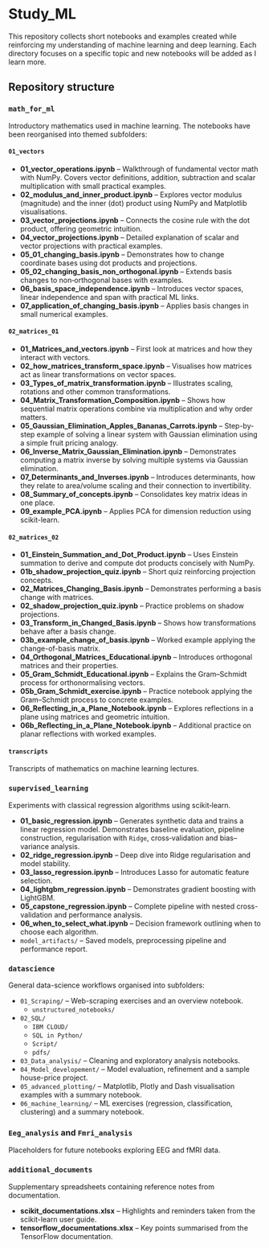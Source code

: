 # Study_ML

This repository collects short notebooks and examples created while reinforcing my understanding of machine learning and deep learning. Each directory focuses on a specific topic and new notebooks will be added as I learn more.

## Repository structure

### `math_for_ml`
Introductory mathematics used in machine learning. The notebooks have been reorganised into themed subfolders:

#### `01_vectors`
- **01_vector_operations.ipynb** – Walkthrough of fundamental vector math with NumPy. Covers vector definitions, addition, subtraction and scalar multiplication with small practical examples.
- **02_modulus_and_inner_product.ipynb** – Explores vector modulus (magnitude) and the inner (dot) product using NumPy and Matplotlib visualisations.
- **03_vector_projections.ipynb** – Connects the cosine rule with the dot product, offering geometric intuition.
- **04_vector_projections.ipynb** – Detailed explanation of scalar and vector projections with practical examples.
- **05_01_changing_basis.ipynb** – Demonstrates how to change coordinate bases using dot products and projections.
- **05_02_changing_basis_non_orthogonal.ipynb** – Extends basis changes to non‑orthogonal bases with examples.
- **06_basis_space_independence.ipynb** – Introduces vector spaces, linear independence and span with practical ML links.
- **07_application_of_changing_basis.ipynb** – Applies basis changes in small numerical examples.

#### `02_matrices_01`
- **01_Matrices_and_vectors.ipynb** – First look at matrices and how they interact with vectors.
- **02_how_matrices_transform_space.ipynb** – Visualises how matrices act as linear transformations on vector spaces.
- **03_Types_of_matrix_transformation.ipynb** – Illustrates scaling, rotations and other common transformations.
- **04_Matrix_Transformation_Composition.ipynb** – Shows how sequential matrix operations combine via multiplication and why order matters.
- **05_Gaussian_Elimination_Apples_Bananas_Carrots.ipynb** – Step-by-step example of solving a linear system with Gaussian elimination using a simple fruit pricing analogy.
- **06_Inverse_Matrix_Gaussian_Elimination.ipynb** – Demonstrates computing a matrix inverse by solving multiple systems via Gaussian elimination.
- **07_Determinants_and_Inverses.ipynb** – Introduces determinants, how they relate to area/volume scaling and their connection to invertibility.
- **08_Summary_of_concepts.ipynb** – Consolidates key matrix ideas in one place.
- **09_example_PCA.ipynb** – Applies PCA for dimension reduction using scikit-learn.

#### `02_matrices_02`
- **01_Einstein_Summation_and_Dot_Product.ipynb** – Uses Einstein summation to derive and compute dot products concisely with NumPy.
- **01b_shadow_projection_quiz.ipynb** – Short quiz reinforcing projection concepts.
- **02_Matrices_Changing_Basis.ipynb** – Demonstrates performing a basis change with matrices.
- **02_shadow_projection_quiz.ipynb** – Practice problems on shadow projections.
- **03_Transform_in_Changed_Basis.ipynb** – Shows how transformations behave after a basis change.
- **03b_example_change_of_basis.ipynb** – Worked example applying the change-of-basis matrix.
- **04_Orthogonal_Matrices_Educational.ipynb** – Introduces orthogonal matrices and their properties.
- **05_Gram_Schmidt_Educational.ipynb** – Explains the Gram–Schmidt process for orthonormalising vectors.
- **05b_Gram_Schmidt_exercise.ipynb** – Practice notebook applying the Gram–Schmidt process to concrete examples.
- **06_Reflecting_in_a_Plane_Notebook.ipynb** – Explores reflections in a plane using matrices and geometric intuition.
- **06b_Reflecting_in_a_Plane_Notebook.ipynb** – Additional practice on planar reflections with worked examples.

#### `transcripts`
Transcripts of mathematics on machine learning lectures.

### `supervised_learning`
Experiments with classical regression algorithms using scikit‑learn.

- **01_basic_regression.ipynb** – Generates synthetic data and trains a linear regression model. Demonstrates baseline evaluation, pipeline construction, regularisation with `Ridge`, cross‑validation and bias–variance analysis.
- **02_ridge_regression.ipynb** – Deep dive into Ridge regularisation and model stability.
- **03_lasso_regression.ipynb** – Introduces Lasso for automatic feature selection.
- **04_lightgbm_regression.ipynb** – Demonstrates gradient boosting with LightGBM.
- **05_capstone_regression.ipynb** – Complete pipeline with nested cross-validation and performance analysis.
- **06_when_to_select_what.ipynb** – Decision framework outlining when to choose each algorithm.
- `model_artifacts/` – Saved models, preprocessing pipeline and performance report.

### `datascience`
General data-science workflows organised into subfolders:
- `01_Scraping/` – Web-scraping exercises and an overview notebook.
  - `unstructured_notebooks/`
- `02_SQL/`
  - `IBM CLOUD/`
  - `SQL in Python/`
  - `Script/`
  - `pdfs/`
- `03_Data_analysis/` – Cleaning and exploratory analysis notebooks.
- `04_Model_developement/` – Model evaluation, refinement and a sample house-price project.
- `05_advanced_plotting/` – Matplotlib, Plotly and Dash visualisation examples with a summary notebook.
- `06_machine_learning/` – ML exercises (regression, classification, clustering) and a summary notebook.

### `Eeg_analysis` and `Fmri_analysis`
Placeholders for future notebooks exploring EEG and fMRI data.

### `additional_documents`
Supplementary spreadsheets containing reference notes from documentation.

- **scikit_documentations.xlsx** – Highlights and reminders taken from the scikit-learn user guide.
- **tensorflow_documentations.xlsx** – Key points summarised from the TensorFlow documentation.
